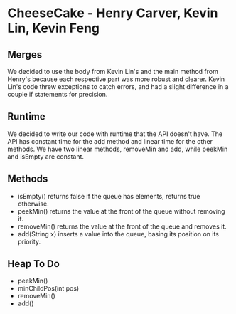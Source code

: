 # CheeseCake - Henry Carver, Kevin Lin, Kevin Feng
## Merges
We decided to use the body from Kevin Lin's and the main method from Henry's because each respective part was more robust and clearer. 
Kevin Lin's code threw exceptions to catch errors, and had a slight difference in a couple if statements for precision.
## Runtime
We decided to write our code with runtime that the API doesn't have. The API has constant time for the add method and linear time for the other methods. We have two linear methods, removeMin and add, while peekMin and isEmpty are constant.

## Methods
- isEmpty() returns false if the queue has elements, returns true otherwise.
- peekMin() returns the value at the front of the queue without removing it.
- removeMin() returns the value at the front of the queue and removes it.
- add(String x) inserts a value into the queue, basing its position on its priority.

## Heap To Do
- peekMin()
- minChildPos(int pos)
- removeMin()
- add()
